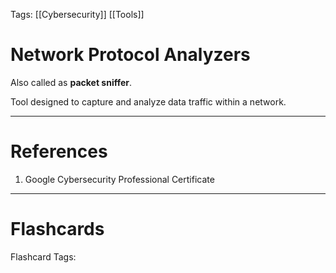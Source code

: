 Tags: [[Cybersecurity]] [[Tools]]
# Network Protocol Analyzers

Also called as **packet sniffer**.

Tool designed to capture and analyze data traffic within a network.

---
# References

1. Google Cybersecurity Professional Certificate

---
# Flashcards

Flashcard Tags: 